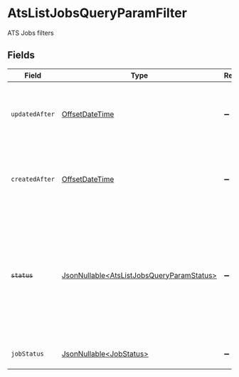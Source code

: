 # AtsListJobsQueryParamFilter

ATS Jobs filters


## Fields

| Field                                                                                                                                          | Type                                                                                                                                           | Required                                                                                                                                       | Description                                                                                                                                    | Example                                                                                                                                        |
| ---------------------------------------------------------------------------------------------------------------------------------------------- | ---------------------------------------------------------------------------------------------------------------------------------------------- | ---------------------------------------------------------------------------------------------------------------------------------------------- | ---------------------------------------------------------------------------------------------------------------------------------------------- | ---------------------------------------------------------------------------------------------------------------------------------------------- |
| `updatedAfter`                                                                                                                                 | [OffsetDateTime](https://docs.oracle.com/javase/8/docs/api/java/time/OffsetDateTime.html)                                                      | :heavy_minus_sign:                                                                                                                             | Use a string with a date to only select results updated after that given date                                                                  | 2020-01-01T00:00:00.000Z                                                                                                                       |
| `createdAfter`                                                                                                                                 | [OffsetDateTime](https://docs.oracle.com/javase/8/docs/api/java/time/OffsetDateTime.html)                                                      | :heavy_minus_sign:                                                                                                                             | Use a string with a date to only select results created after that given date                                                                  | 2020-01-01T00:00:00.000Z                                                                                                                       |
| ~~`status`~~                                                                                                                                   | [JsonNullable\<AtsListJobsQueryParamStatus>](../../models/operations/AtsListJobsQueryParamStatus.md)                                           | :heavy_minus_sign:                                                                                                                             | : warning: ** DEPRECATED **: This will be removed in a future release, please migrate away from it as soon as possible.<br/><br/>The status of the job |                                                                                                                                                |
| `jobStatus`                                                                                                                                    | [JsonNullable\<JobStatus>](../../models/operations/JobStatus.md)                                                                               | :heavy_minus_sign:                                                                                                                             | The job_status of the job                                                                                                                      |                                                                                                                                                |